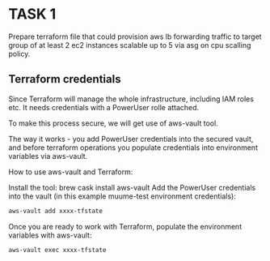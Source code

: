# TASK 1
Prepare terraform file that could provision aws lb forwarding traffic to target group of at least 2 ec2 instances scalable up to 5 via asg on cpu scalling policy.

## Terraform credentials
Since Terraform will manage the whole infrastructure, including IAM roles etc. It needs credentials with a PowerUser rolle attached.

To make this process secure, we will get use of aws-vault tool.

The way it works - you add PowerUser credentials into the secured vault, and before terraform operations you populate credentials into environment variables via aws-vault.

How to use aws-vault and Terraform:

Install the tool: brew cask install aws-vault
Add the PowerUser credentials into the vault (in this example muume-test environment credentials): 
```sh
aws-vault add xxxx-tfstate
```
Once you are ready to work with Terraform, populate the environment variables with aws-vault: 
```sh
aws-vault exec xxxx-tfstate
```
